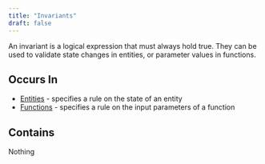 ```yaml
---
title: "Invariants"
draft: false
---
```


An invariant is a logical expression that must always hold true. They can 
be used to validate state changes in entities, or parameter values in 
functions.

## Occurs In
* [Entities](entities) - specifies a rule on the state of an entity
* [Functions](functions) - specifies a rule on the input parameters of a function

## Contains
Nothing